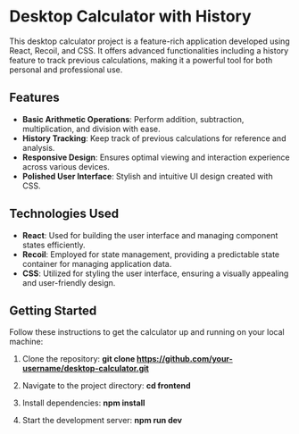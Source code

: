 # Desktop Calculator with History

This desktop calculator project is a feature-rich application developed using React, Recoil, and CSS. It offers advanced functionalities including a history feature to track previous calculations, making it a powerful tool for both personal and professional use.

## Features

- **Basic Arithmetic Operations**: Perform addition, subtraction, multiplication, and division with ease.
- **History Tracking**: Keep track of previous calculations for reference and analysis.
- **Responsive Design**: Ensures optimal viewing and interaction experience across various devices.
- **Polished User Interface**: Stylish and intuitive UI design created with CSS.

## Technologies Used

- **React**: Used for building the user interface and managing component states efficiently.
- **Recoil**: Employed for state management, providing a predictable state container for managing application data.
- **CSS**: Utilized for styling the user interface, ensuring a visually appealing and user-friendly design.

## Getting Started

Follow these instructions to get the calculator up and running on your local machine:

1. Clone the repository: **git clone https://github.com/your-username/desktop-calculator.git**


2. Navigate to the project directory: **cd frontend**


3. Install dependencies: **npm install**


4. Start the development server: **npm run dev**
